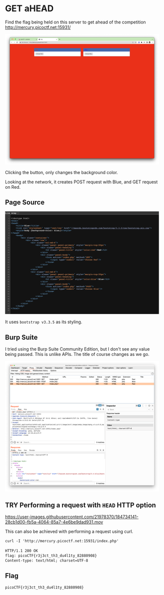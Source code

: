 # GET aHEAD

Find the flag being held on this server to get ahead of the competition http://mercury.picoctf.net:15931/

![image_2022-08-16-05-55-40](resource/image_2022-08-16-05-55-40.png)

Clicking the button, only changes the background color.

Looking at the network, it creates POST request with Blue, and GET request on Red.

## Page Source

![page-source](resource/page-source.png)

It uses `bootstrap v3.3.5` as its styling.

## Burp Suite

I tried using the Burp Suite Community Edition, but I don't see any value being passed. This is unlike APIs.
The title of course changes as we go.

![burp-suite-http-proxy](resource/burp-suite-http-proxy.png)

## TRY Performing a request with `HEAD` HTTP option

https://user-images.githubusercontent.com/21978370/184734141-28cb1d00-fb5a-4064-85a7-4e6be9dad931.mov

This can also be achieved with performing a request using curl.

```curl
curl -I 'http://mercury.picoctf.net:15931/index.php'

HTTP/1.1 200 OK
flag: picoCTF{r3j3ct_th3_du4l1ty_82880908}
Content-type: text/html; charset=UTF-8
```

## Flag

```
picoCTF{r3j3ct_th3_du4l1ty_82880908}
```

